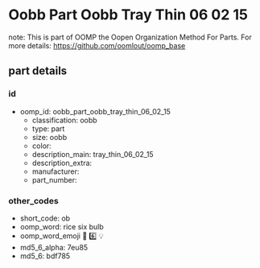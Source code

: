 # Oobb Part Oobb Tray Thin 06 02 15  

note: This is part of OOMP the Oopen Organization Method For Parts. For more details: https://github.com/oomlout/oomp_base

##  part details





### id
* oomp_id: oobb_part_oobb_tray_thin_06_02_15
  * classification: oobb
  * type: part
  * size: oobb
  * color: 
  * description_main: tray_thin_06_02_15
  * description_extra: 
  * manufacturer: 
  * part_number: 

### other_codes
* short_code: ob
* oomp_word: rice six bulb
* oomp_word_emoji :rice: :six: :bulb:
* md5_6_alpha: 7eu85
* md5_6: bdf785
